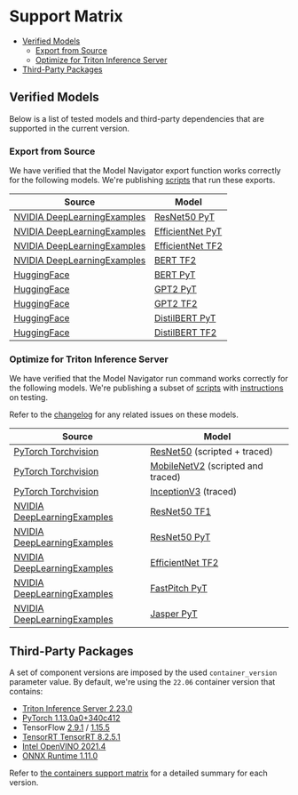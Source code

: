 <!--
Copyright (c) 2021-2022, NVIDIA CORPORATION. All rights reserved.

Licensed under the Apache License, Version 2.0 (the "License");
you may not use this file except in compliance with the License.
You may obtain a copy of the License at

    http://www.apache.org/licenses/LICENSE-2.0

Unless required by applicable law or agreed to in writing, software
distributed under the License is distributed on an "AS IS" BASIS,
WITHOUT WARRANTIES OR CONDITIONS OF ANY KIND, either express or implied.
See the License for the specific language governing permissions and
limitations under the License.
-->
# Support Matrix

<!-- START doctoc generated TOC please keep comment here to allow auto update -->
<!-- DON'T EDIT THIS SECTION, INSTEAD RE-RUN doctoc TO UPDATE -->

- [Verified Models](#verified-models)
  - [Export from Source](#export-from-source)
  - [Optimize for Triton Inference Server](#optimize-for-triton-inference-server)
- [Third-Party Packages](#third-party-packages)

<!-- END doctoc generated TOC please keep comment here to allow auto update -->

## Verified Models

Below is a list of tested models and third-party dependencies that are supported in the current version.

### Export from Source

We have verified that the Model Navigator export function works correctly for the following models. We're publishing
[scripts](../../tests/functional_framework) that run these exports.

| Source                                 | Model                                                                      |
|----------------------------------------|----------------------------------------------------------------------------|
| [NVIDIA DeepLearningExamples](https://github.com/NVIDIA/DeepLearningExamples) | [ResNet50 PyT](https://github.com/NVIDIA/DeepLearningExamples/tree/master/PyTorch/Classification/ConvNets) |
| [NVIDIA DeepLearningExamples](https://github.com/NVIDIA/DeepLearningExamples) | [EfficientNet PyT](https://github.com/NVIDIA/DeepLearningExamples/tree/master/PyTorch/Classification/ConvNets) |
| [NVIDIA DeepLearningExamples](https://github.com/NVIDIA/DeepLearningExamples) | [EfficientNet TF2](https://github.com/NVIDIA/DeepLearningExamples/tree/master/TensorFlow2/Classification/ConvNets) |
| [NVIDIA DeepLearningExamples](https://github.com/NVIDIA/DeepLearningExamples) |[BERT TF2](https://github.com/NVIDIA/DeepLearningExamples/tree/master/TensorFlow2/LanguageModeling/BERT) |
| [HuggingFace](https://huggingface.co/) |[BERT PyT](https://huggingface.co/docs/transformers/model_doc/bert) |
| [HuggingFace](https://huggingface.co/) |[GPT2 PyT](https://huggingface.co/docs/transformers/model_doc/gpt2) |
| [HuggingFace](https://huggingface.co/) |[GPT2 TF2](https://huggingface.co/docs/transformers/model_doc/gpt2) |
| [HuggingFace](https://huggingface.co/) |[DistilBERT PyT](https://huggingface.co/docs/transformers/model_doc/distilbert) |
| [HuggingFace](https://huggingface.co/) |[DistilBERT TF2](https://huggingface.co/docs/transformers/model_doc/distilbert) |

### Optimize for Triton Inference Server

We have verified that the Model Navigator run command works correctly for the following models. We're publishing a subset of
[scripts](../../tests/functional) with [instructions](../tests/README.md#running-functional-tests) on testing.

Refer to the [changelog](../CHANGELOG.md) for any related issues on these models.

| Source                                 | Model                                                                      |
|----------------------------------------|----------------------------------------------------------------------------|
| [PyTorch Torchvision](https://pytorch.org/vision/master/models.html) | [ResNet50](https://pytorch.org/hub/pytorch_vision_resnet/) (scripted + traced) |
| [PyTorch Torchvision](https://pytorch.org/vision/master/models.html) | [MobileNetV2](https://pytorch.org/hub/pytorch_vision_mobilenet_v2/) (scripted and traced) |
| [PyTorch Torchvision](https://pytorch.org/vision/master/models.html) | [InceptionV3](https://pytorch.org/hub/pytorch_vision_inception_v3/) (traced)        |
| [NVIDIA DeepLearningExamples](https://github.com/NVIDIA/DeepLearningExamples) | [ResNet50 TF1](https://github.com/NVIDIA/DeepLearningExamples/tree/master/TensorFlow/Classification/ConvNets) |
| [NVIDIA DeepLearningExamples](https://github.com/NVIDIA/DeepLearningExamples) | [ResNet50 PyT](https://github.com/NVIDIA/DeepLearningExamples/tree/master/PyTorch/Classification/ConvNets) |
| [NVIDIA DeepLearningExamples](https://github.com/NVIDIA/DeepLearningExamples) | [EfficientNet TF2](https://github.com/NVIDIA/DeepLearningExamples/tree/master/TensorFlow2/Classification/ConvNets) |
| [NVIDIA DeepLearningExamples](https://github.com/NVIDIA/DeepLearningExamples) |[FastPitch PyT](https://github.com/NVIDIA/DeepLearningExamples/tree/master/PyTorch/SpeechSynthesis/FastPitch) |
| [NVIDIA DeepLearningExamples](https://github.com/NVIDIA/DeepLearningExamples) |[Jasper PyT](https://github.com/NVIDIA/DeepLearningExamples/tree/master/PyTorch/SpeechRecognition/Jasper) |


## Third-Party Packages

A set of component versions are imposed by the used `container_version` parameter value.
By default, we're using the `22.06` container version that contains:

- [Triton Inference Server 2.23.0](https://github.com/triton-inference-server/server/releases/tag/v2.22.0)
- [PyTorch 1.13.0a0+340c412](https://github.com/pytorch/pytorch/commit/340c412)
- TensorFlow [2.9.1](https://github.com/tensorflow/tensorflow/releases/tag/v2.9.1) / [1.15.5](https://github.com/tensorflow/tensorflow/releases/tag/v1.15.5)
- [TensorRT TensorRT 8.2.5.1](https://docs.nvidia.com/deeplearning/tensorrt/release-notes/index.html)
- [Intel OpenVINO 2021.4](https://github.com/openvinotoolkit/openvino/tree/2021.4)
- [ONNX Runtime 1.11.0](https://github.com/microsoft/onnxruntime/releases/tag/v1.11.0)

Refer to [the containers support matrix](https://docs.nvidia.com/deeplearning/frameworks/support-matrix/index.html)
for a detailed summary for each version.
